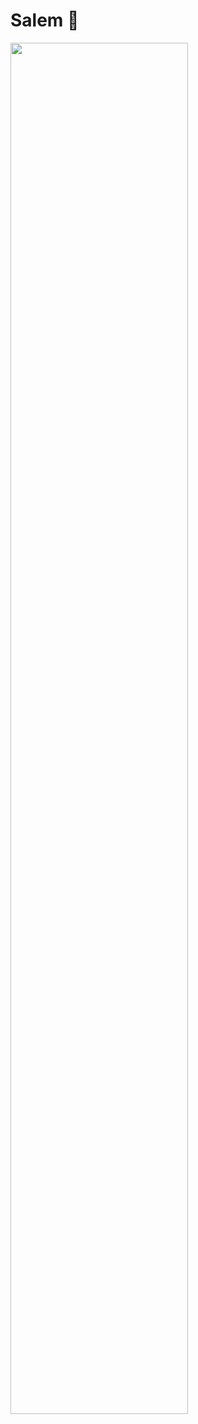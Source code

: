 # Salem 👋

<img src="https://media0.giphy.com/media/l3Ucsu1a6wiDhkBXi/giphy.gif" width="75%" height="75%">
